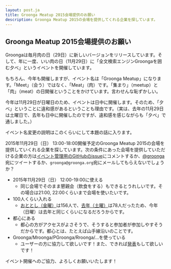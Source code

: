 ```yaml
---
layout: post.ja
title: Groonga Meatup 2015会場提供のお願い
description: Groonga Meatup 2015の会場を提供してくれる企業を探しています。
---
```


## Groonga Meatup 2015会場提供のお願い

Groongaは毎月肉の日（29日）に新しいバージョンをリリースしています。そして、年に一度、いい肉の日（11月29日）に「全文検索エンジンGroongaを囲む夕べ」というイベントを開催しています。

もちろん、今年も開催しますが、イベント名は「Groonga Meatup」になります。「Meet」（会う）ではなく、「Meat」（肉）です。「集まり」（meetup）と「肉」（meat）の日開催ということをかけています。言わせんな恥ずかしい。

今年は11月29日が日曜日のため、イベントは日中に開催します。そのため、「夕べ」ということに違和感があるということも理由です。（実は、去年の11月29日は土曜日で、去年も日中に開催したのですが、違和感を感じながらも「夕べ」で通しました。）

イベント名変更の説明はこのくらいにして本題の話に入ります。

2015年11月29日（日） 13:00-18:00開催予定のGroonga Meatup 2015の会場を提供していくれる企業を探しています。次の条件にあった会場を提供していただける企業の方は[イベント管理用のGitHubのissue](https://github.com/groonga/meetup/issues/11)にコメントするか、[@groonga](https://twitter.com/groonga)宛にツイートするか、`groonga@groonga.org`宛にメールしてもらえないでしょうか？

  * 2015年11月29日（日） 12:00-19:00に使える
    * 同じ会場でそのまま懇親会（飲食をする）もできるとうれしいです。その場合は21:00, 22:00くらいまで会場を使いたいです。
  * 100人くらい入れる
    * [おととし（金曜）](https://atnd.org/events/43461)は156人で、[去年（土曜）](https://groonga.doorkeeper.jp/events/15816)は78人だったため、今年（日曜）は去年と同じくらいになるだろうからです。
  * 都心にある
    * 都心の方がアクセスがよさそうで、そうすると参加者が参加しやすそうだからです。都心とは、たとえば山手線沿いのことです。
  * Groonga/Mroonga/PGroonga/Rroonga/...を使っている
    * ユーザーの方に協力して欲しいです！また、できれば[発表](https://github.com/groonga/meetup/issues/12)もして欲しいです！

イベント開催へのご協力、よろしくお願いいたします！
